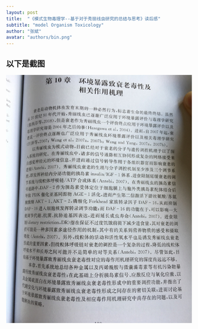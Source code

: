 ```yaml
---
layout: post
title:  "《模式生物毒理学--基于对于秀丽线虫研究的总结与思考》读后感"
subtitle: "model Organism Toxicology"
author: "张斌"
avatar: "authors/bin.png"
---
```


## 以下是截图

![](./content/images/model-organism-toxicology/IMG_5168.jpg)
